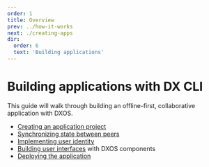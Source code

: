```yaml
---
order: 1
title: Overview
prev: ../how-it-works
next: ./creating-apps
dir:
  order: 6
  text: 'Building applications'
---
```


# Building applications with DX CLI

This guide will walk through building an offline-first, collaborative application with DXOS.

*   [Creating an application project](./creating-apps.md)
*   [Synchronizing state between peers](./synchronizing-state.md)
*   [Implementing user identity](./implementing-identity.md)
*   [Building user interfaces](./user-interfaces.md) with DXOS components
*   [Deploying the application](./deploying-apps.md)
